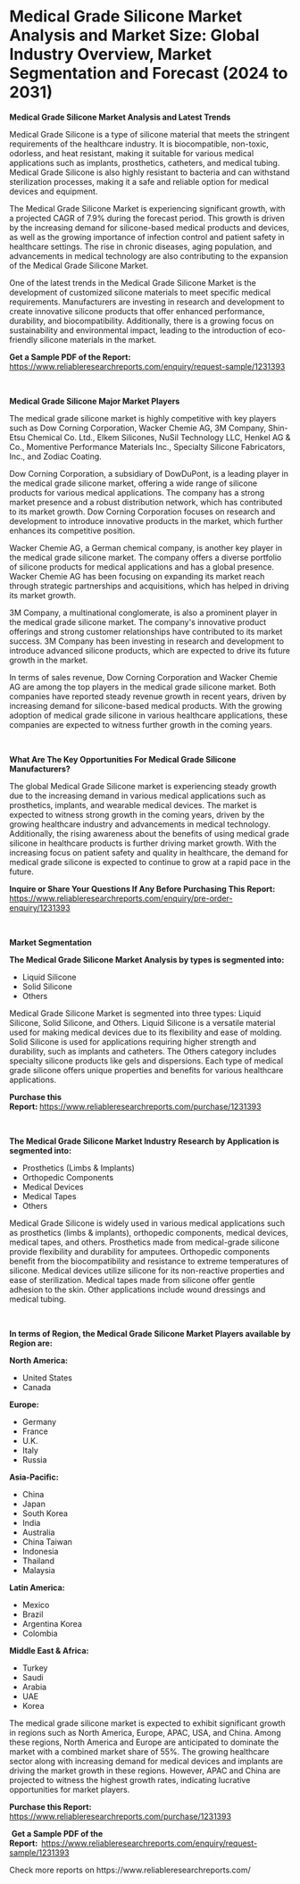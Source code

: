 <p><h1>Medical Grade Silicone Market Analysis and Market Size: Global Industry Overview, Market Segmentation and Forecast (2024 to 2031)</h1></p><p><strong>Medical Grade Silicone Market Analysis and Latest Trends</strong></p>
<p><p>Medical Grade Silicone is a type of silicone material that meets the stringent requirements of the healthcare industry. It is biocompatible, non-toxic, odorless, and heat resistant, making it suitable for various medical applications such as implants, prosthetics, catheters, and medical tubing. Medical Grade Silicone is also highly resistant to bacteria and can withstand sterilization processes, making it a safe and reliable option for medical devices and equipment.</p><p>The Medical Grade Silicone Market is experiencing significant growth, with a projected CAGR of 7.9% during the forecast period. This growth is driven by the increasing demand for silicone-based medical products and devices, as well as the growing importance of infection control and patient safety in healthcare settings. The rise in chronic diseases, aging population, and advancements in medical technology are also contributing to the expansion of the Medical Grade Silicone Market.</p><p>One of the latest trends in the Medical Grade Silicone Market is the development of customized silicone materials to meet specific medical requirements. Manufacturers are investing in research and development to create innovative silicone products that offer enhanced performance, durability, and biocompatibility. Additionally, there is a growing focus on sustainability and environmental impact, leading to the introduction of eco-friendly silicone materials in the market.</p></p>
<p><strong>Get a Sample PDF of the Report:&nbsp;</strong> <a href="https://www.reliableresearchreports.com/enquiry/request-sample/1231393">https://www.reliableresearchreports.com/enquiry/request-sample/1231393</a></p>
<p>&nbsp;</p>
<p><strong>Medical Grade Silicone Major Market Players</strong></p>
<p><p>The medical grade silicone market is highly competitive with key players such as Dow Corning Corporation, Wacker Chemie AG, 3M Company, Shin-Etsu Chemical Co. Ltd., Elkem Silicones, NuSil Technology LLC, Henkel AG & Co., Momentive Performance Materials Inc., Specialty Silicone Fabricators, Inc., and Zodiac Coating.</p><p>Dow Corning Corporation, a subsidiary of DowDuPont, is a leading player in the medical grade silicone market, offering a wide range of silicone products for various medical applications. The company has a strong market presence and a robust distribution network, which has contributed to its market growth. Dow Corning Corporation focuses on research and development to introduce innovative products in the market, which further enhances its competitive position.</p><p>Wacker Chemie AG, a German chemical company, is another key player in the medical grade silicone market. The company offers a diverse portfolio of silicone products for medical applications and has a global presence. Wacker Chemie AG has been focusing on expanding its market reach through strategic partnerships and acquisitions, which has helped in driving its market growth.</p><p>3M Company, a multinational conglomerate, is also a prominent player in the medical grade silicone market. The company's innovative product offerings and strong customer relationships have contributed to its market success. 3M Company has been investing in research and development to introduce advanced silicone products, which are expected to drive its future growth in the market.</p><p>In terms of sales revenue, Dow Corning Corporation and Wacker Chemie AG are among the top players in the medical grade silicone market. Both companies have reported steady revenue growth in recent years, driven by increasing demand for silicone-based medical products. With the growing adoption of medical grade silicone in various healthcare applications, these companies are expected to witness further growth in the coming years.</p></p>
<p>&nbsp;</p>
<p><strong>What Are The Key Opportunities For Medical Grade Silicone Manufacturers?</strong></p>
<p><p>The global Medical Grade Silicone market is experiencing steady growth due to the increasing demand in various medical applications such as prosthetics, implants, and wearable medical devices. The market is expected to witness strong growth in the coming years, driven by the growing healthcare industry and advancements in medical technology. Additionally, the rising awareness about the benefits of using medical grade silicone in healthcare products is further driving market growth. With the increasing focus on patient safety and quality in healthcare, the demand for medical grade silicone is expected to continue to grow at a rapid pace in the future.</p></p>
<p><strong>Inquire or Share Your Questions If Any Before Purchasing This Report:</strong> <a href="https://www.reliableresearchreports.com/enquiry/pre-order-enquiry/1231393">https://www.reliableresearchreports.com/enquiry/pre-order-enquiry/1231393</a></p>
<p>&nbsp;</p>
<p><strong>Market Segmentation</strong></p>
<p><strong>The Medical Grade Silicone Market Analysis by types is segmented into:</strong></p>
<p><ul><li>Liquid Silicone</li><li>Solid Silicone</li><li>Others</li></ul></p>
<p><p>Medical Grade Silicone Market is segmented into three types: Liquid Silicone, Solid Silicone, and Others. Liquid Silicone is a versatile material used for making medical devices due to its flexibility and ease of molding. Solid Silicone is used for applications requiring higher strength and durability, such as implants and catheters. The Others category includes specialty silicone products like gels and dispersions. Each type of medical grade silicone offers unique properties and benefits for various healthcare applications.</p></p>
<p><strong>Purchase this Report:&nbsp;</strong><a href="https://www.reliableresearchreports.com/purchase/1231393">https://www.reliableresearchreports.com/purchase/1231393</a></p>
<p>&nbsp;</p>
<p><strong>The Medical Grade Silicone Market Industry Research by Application is segmented into:</strong></p>
<p><ul><li>Prosthetics (Limbs & Implants)</li><li>Orthopedic Components</li><li>Medical Devices</li><li>Medical Tapes</li><li>Others</li></ul></p>
<p><p>Medical Grade Silicone is widely used in various medical applications such as prosthetics (limbs & implants), orthopedic components, medical devices, medical tapes, and others. Prosthetics made from medical-grade silicone provide flexibility and durability for amputees. Orthopedic components benefit from the biocompatibility and resistance to extreme temperatures of silicone. Medical devices utilize silicone for its non-reactive properties and ease of sterilization. Medical tapes made from silicone offer gentle adhesion to the skin. Other applications include wound dressings and medical tubing.</p></p>
<p>&nbsp;</p>
<p><strong>In terms of Region, the Medical Grade Silicone Market Players available by Region are:</strong></p>
<p>
    <p> <strong> North America: </strong>
        <ul>
            <li>United States</li>
            <li>Canada</li>
        </ul>
        </p> 
    <p> <strong> Europe: </strong>
        <ul>
            <li>Germany</li>
            <li>France</li>
            <li>U.K.</li>
            <li>Italy</li>
            <li>Russia</li>
        </ul>
        </p> 
    <p> <strong> Asia-Pacific: </strong>
        <ul>
            <li>China</li>
            <li>Japan</li>
            <li>South Korea</li>
            <li>India</li>
            <li>Australia</li>
            <li>China Taiwan</li>
            <li>Indonesia</li>
            <li>Thailand</li>
            <li>Malaysia</li>
        </ul>
        </p> 
    <p> <strong> Latin America: </strong>
        <ul>
            <li>Mexico</li>
            <li>Brazil</li>
            <li>Argentina Korea</li>
            <li>Colombia</li>
        </ul>
        </p> 
    <p> <strong> Middle East & Africa: </strong>
        <ul>
            <li>Turkey</li>
            <li>Saudi</li>
            <li>Arabia</li>
            <li>UAE</li>
            <li>Korea</li>
        </ul>
    </p>
    </p>
<p><p>The medical grade silicone market is expected to exhibit significant growth in regions such as North America, Europe, APAC, USA, and China. Among these regions, North America and Europe are anticipated to dominate the market with a combined market share of 55%. The growing healthcare sector along with increasing demand for medical devices and implants are driving the market growth in these regions. However, APAC and China are projected to witness the highest growth rates, indicating lucrative opportunities for market players.</p></p>
<p><strong>Purchase this Report: </strong><a href="https://www.reliableresearchreports.com/purchase/1231393">https://www.reliableresearchreports.com/purchase/1231393</a></p>
<p>&nbsp;<strong>Get a Sample PDF of the Report:&nbsp;&nbsp;</strong><a href="https://www.reliableresearchreports.com/enquiry/request-sample/1231393">https://www.reliableresearchreports.com/enquiry/request-sample/1231393</a></p>
<p><strong></strong></p>
<p>Check more reports on https://www.reliableresearchreports.com/</p>